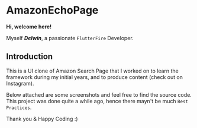 # AmazonEchoPage

**Hi, welcome here!**

Myself ***Delwin***, a passionate `FlutterFire` Developer.

## Introduction

This is a UI clone of Amazon Search Page that I worked on to learn the framework during my initial years, and to produce content (check out on Instagram).

Below attached are some screenshots and feel free to find the source code. This project was done quite a while ago, hence there mayn't be much `Best Practices`.

Thank you & Happy Coding :)